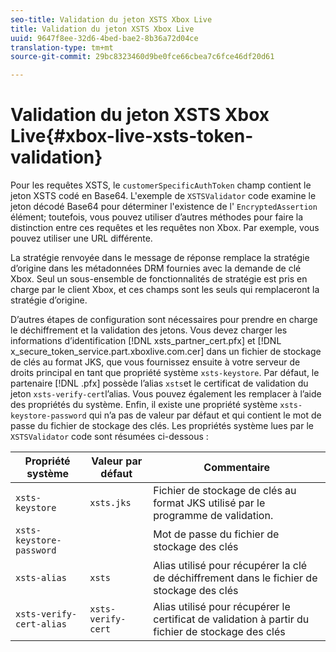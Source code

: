 ```yaml
---
seo-title: Validation du jeton XSTS Xbox Live
title: Validation du jeton XSTS Xbox Live
uuid: 9647f8ee-32d6-4bed-bae2-8b36a72d04ce
translation-type: tm+mt
source-git-commit: 29bc8323460d9be0fce66cbea7c6fce46df20d61

---
```



# Validation du jeton XSTS Xbox Live{#xbox-live-xsts-token-validation}

Pour les requêtes XSTS, le `customerSpecificAuthToken` champ contient le jeton XSTS codé en Base64. L&#39;exemple de `XSTSValidator` code examine le jeton décodé Base64 pour déterminer l&#39;existence de l&#39; `EncryptedAssertion` élément; toutefois, vous pouvez utiliser d’autres méthodes pour faire la distinction entre ces requêtes et les requêtes non Xbox. Par exemple, vous pouvez utiliser une URL différente.

La stratégie renvoyée dans le message de réponse remplace la stratégie d’origine dans les métadonnées DRM fournies avec la demande de clé Xbox. Seul un sous-ensemble de fonctionnalités de stratégie est pris en charge par le client Xbox, et ces champs sont les seuls qui remplaceront la stratégie d’origine.

D’autres étapes de configuration sont nécessaires pour prendre en charge le déchiffrement et la validation des jetons. Vous devez charger les informations d’identification [!DNL xsts_partner_cert.pfx] et [!DNL x_secure_token_service.part.xboxlive.com.cer] dans un fichier de stockage de clés au format JKS, que vous fournissez ensuite à votre serveur de droits principal en tant que propriété système `xsts-keystore`. Par défaut, le partenaire [!DNL .pfx] possède l’alias `xsts`et le certificat de validation du jeton `xsts-verify-cert`l’alias. Vous pouvez également les remplacer à l’aide des propriétés du système. Enfin, il existe une propriété système `xsts-keystore-password` qui n’a pas de valeur par défaut et qui contient le mot de passe du fichier de stockage des clés. Les propriétés système lues par le `XSTSValidator` code sont résumées ci-dessous :

| Propriété système | Valeur par défaut | Commentaire |
|---|---|---|
| `xsts-keystore` | `xsts.jks` | Fichier de stockage de clés au format JKS utilisé par le programme de validation. |
| `xsts-keystore-password` |  | Mot de passe du fichier de stockage des clés |
| `xsts-alias` | `xsts` | Alias utilisé pour récupérer la clé de déchiffrement dans le fichier de stockage des clés |
| `xsts-verify-cert-alias` | `xsts-verify-cert` | Alias utilisé pour récupérer le certificat de validation à partir du fichier de stockage des clés |

